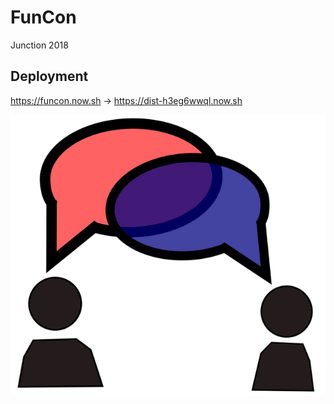 # FunCon

Junction 2018

## Deployment

https://funcon.now.sh -> https://dist-h3eg6wwql.now.sh

![Conversation](conversation.png?raw=true 'Conversation App')
